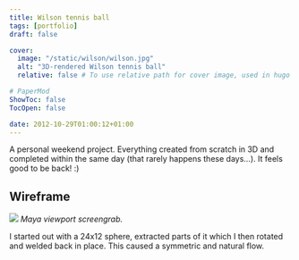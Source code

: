 ```yaml
---
title: Wilson tennis ball
tags: [portfolio]
draft: false

cover:
  image: "/static/wilson/wilson.jpg"
  alt: "3D-rendered Wilson tennis ball"
  relative: false # To use relative path for cover image, used in hugo Page-bundles

# PaperMod
ShowToc: false
TocOpen: false

date: 2012-10-29T01:00:12+01:00
---
```


A personal weekend project. Everything created from scratch in 3D and completed within the same day (that rarely happens these days...). It feels good to be back! :)



## Wireframe

![](/static/wilson/wilson_wireframe.jpg)
*Maya viewport screengrab.*

I started out with a 24x12 sphere, extracted parts of it which I then rotated and welded back in place. This caused a symmetric and natural flow.
